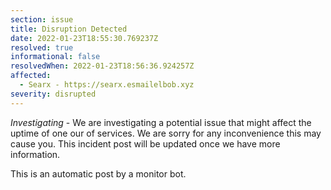 ```yaml
---
section: issue
title: Disruption Detected
date: 2022-01-23T18:55:30.769237Z
resolved: true
informational: false
resolvedWhen: 2022-01-23T18:56:36.924257Z
affected:
  - Searx - https://searx.esmailelbob.xyz
severity: disrupted
---
```

*Investigating* - We are investigating a potential issue that might affect the uptime of one our of services. We are sorry for any inconvenience this may cause you. This incident post will be updated once we have more information.

This is an automatic post by a monitor bot.
        